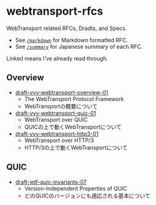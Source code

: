 # webtransport-rfcs

WebTransport related RFCs, Dradts, and Specs.

- See [`/markdown`](./markdown) for Markdown formatted RFC.
- See [`/summary`](./summary) for Japanese summary of each RFC.

Linked means I've already read through.

## Overview

- [draft-vvv-webtransport-overview-01](./summary/draft-vvv-webtransport-overview-01.md)
  - The WebTransport Protocol Framework
  - WebTransportの概要について
- [draft-vvv-webtransport-quic-01](./summary/draft-vvv-webtransport-quic-01.md)
  - WebTransport over QUIC
  - QUICの上で動くWebTransportについて
- [draft-vvv-webtransport-http3-01](./summary/draft-vvv-webtransport-http3-01.md)
  - WebTransport over HTTP/3
  - HTTP/3の上で動くWebTransportについて

## QUIC
- [draft-ietf-quic-invariants-07](./summary/draft-ietf-quic-invariants-07.md)
  - Version-Independent Properties of QUIC
  - どのQUICのバージョンにも適応される基本について
